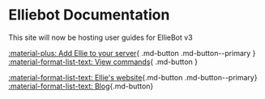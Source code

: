 # Elliebot Documentation

This site will now be hosting user guides for EllieBot v3

[:material-plus: Add Ellie to your server][invite]{ .md-button .md-button--primary }
[:material-format-list-text: View commands][commands]{ .md-button }

[:material-format-list-text: Ellie's website][site]{.md-button .md-button--primary}
[:material-format-list-text: Blog][blog]{.md-button}











[invite]: https://discordapp.com/oauth2/authorize?client_id=608119997713350679&scope=bot&permissions=66186303
[commands]: https://commands.emotionchild.com
[site]: https://ellie.emotionchild.com
[blog]: https://blog.emotionchild.com
